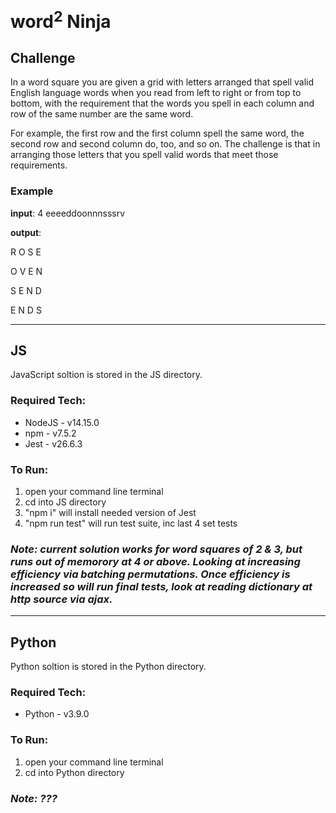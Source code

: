 # __word<sup>2</sup> Ninja__
## __Challenge__
In a word square you are given a grid with letters arranged that spell valid English language words when you read from left to right or from top to bottom, with the requirement that the words you spell in each column and row of the same number are the same word.

For example, the first row and the first column spell the same word, the second row and second column do, too, and so on. The challenge is that in arranging those letters that you spell valid words that meet those requirements.

### __Example__

__input__: 4 eeeeddoonnnsssrv

__output__:

R O S E

O V E N

S E N D

E N D S

---

## __JS__
JavaScript soltion is stored in the JS directory.

### __Required Tech__:
* NodeJS - v14.15.0
* npm - v7.5.2
* Jest - v26.6.3

### __To Run__:
1. open your command line terminal
2. cd into JS directory
3. "npm i" will install needed version of Jest
4. "npm run test" will run test suite, inc last 4 set tests

### ___Note__: current solution works for word squares of 2 & 3, but runs out of memorory at 4 or above. Looking at increasing efficiency via batching permutations. Once efficiency is increased so will run final tests, look at reading dictionary at http source via ajax._

---

## __Python__
Python soltion is stored in the Python directory.

### __Required Tech__:
* Python - v3.9.0

### __To Run__:
1. open your command line terminal
2. cd into Python directory

### ___Note__: ???_